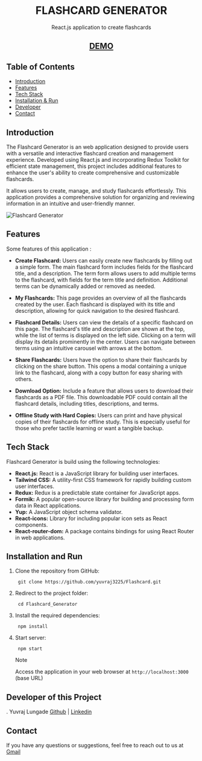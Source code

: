 <h1 align="center"> 
FLASHCARD GENERATOR
</h1>
<p align="center">React.js application to create flashcards</p>


<h2 align='center'>
<a href='' target="_blank">DEMO</a>
</h2>


## Table of Contents

- [Introduction ](#introduction)
- [Features ](#features)
- [Tech Stack ](#tech-stack)
- [Installation & Run](#installation-and-run)
- [Developer ](#Developer-of-this-Project)
- [Contact ](#contact)



## Introduction
The Flashcard Generator is an  web application designed to provide users with a versatile and interactive flashcard creation and management experience. Developed using React.js and incorporating Redux Toolkit for efficient state management, this project includes additional features to enhance the user's ability to create comprehensive and customizable flashcards.

It allows users to create, manage, and study flashcards effortlessly. This application provides a comprehensive solution for organizing and reviewing information in an intuitive and user-friendly manner.

![Flashcard Generator](https://github.com/yuvraj3225/Flashcard.git)

## Features
Some features of this application :
- **Create Flashcard:** Users can easily create new flashcards by filling out a simple form. The main flashcard form includes fields for the flashcard title, and a description. The term form allows users to add multiple terms to the flashcard, with fields for the term title and definition. Additional terms can be dynamically added or removed as needed.

- **My Flashcards:** This page provides an overview of all the flashcards created by the user. Each flashcard is displayed with its title and description, allowing for quick navigation to the desired flashcard.

- **Flashcard Details:** Users can view the details of a specific flashcard on this page. The flashcard's title and description are shown at the top, while the list of terms is displayed on the left side. Clicking on a term will display its details prominently in the center. Users can navigate between terms using an intuitive carousel with arrows at the bottom.

- **Share Flashcards:** Users have the option to share their flashcards by clicking on the share button. This opens a modal containing a unique link to the flashcard, along with a copy button for easy sharing with others.

- **Download Option:** Include a feature that allows users to download their flashcards as a PDF file. This downloadable PDF could contain all the flashcard details, including titles, descriptions, and terms.

- **Offline Study with Hard Copies:** Users can print and have physical copies of their flashcards for offline study. This is especially useful for those who prefer tactile learning or want a tangible backup.


## Tech Stack
Flashcard Generator is build using the following technologies:

- **React.js:** React is a JavaScript library for building user interfaces.
- **Tailwind CSS:** A utility-first CSS framework for rapidly building custom user interfaces. 
- **Redux:** Redux is a predictable state container for JavaScript apps.
- **Formik:**  A popular open-source library for building and processing form data in React applications.
- **Yup:**  A JavaScript object schema validator.
- **React-icons:** Library for including popular icon sets as React components.
- **React-router-dom:** A package contains bindings for using React Router in web applications.



## Installation and Run
1. Clone the repository from GitHub:
    ```
     git clone https://github.com/yuvraj3225/Flashcard.git
    ```
2. Redirect to the project folder:
    ```
     cd Flashcard_Generator
    ```
3. Install the required dependencies:
    ```
     npm install
    ```

4. Start server:
    ```
     npm start
    ```
    > [!NOTE]
    > Access the  application in your web browser at `http://localhost:3000` (base URL)






 ## Developer of this Project
 . Yuvraj Lungade <a href='https://github.com/yuvraj3225' target="_blank">Github</a> | <a href='linkedin.com/in/yuvraj-lungade-802151241' target="_blank">Linkedin</a> 


## Contact
If you have any questions or suggestions, feel free to reach out to us at [Gmail](yuvrajlungade3774@gmail.com)





